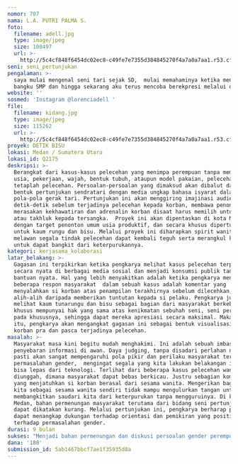 ```yaml
---
nomor: 707
nama: L.A. PUTRI PALMA S.
foto:
  filename: adell.jpg
  type: image/jpeg
  size: 108497
  url: >-
    http://5c4cf848f6454dc02ec8-c49fe7e7355d384845270f4a7a0a7aa1.r53.cf2.rackcdn.com/fd6f794b-67eb-4adf-bbfb-9387a3b89540/adell.jpg
seni: seni_pertunjukan
pengalaman: >-
  saya mulai mengenal seni tari sejak SD,  mulai memahaminya ketika menginjak
  bangku SMP dan hingga sekarang aku terus mencoba berekpresi melalui dunia tari
website: ''
sosmed: 'Instagram @lorenciadell '
file:
  filename: kidang.jpg
  type: image/jpeg
  size: 115262
  url: >-
    http://5c4cf848f6454dc02ec8-c49fe7e7355d384845270f4a7a0a7aa1.r53.cf2.rackcdn.com/e850a00f-5651-4c2b-9d78-560eb5c223d2/kidang.jpg
proyek: DETIK BISU
lokasi: Medan / Sumatera Utara
lokasi_id: Q2175
deskripsi: >-
  Berangkat dari kasus-kasus pelecehan yang menimpa perempuan tanpa memandang
  usia, pekerjaan, wajah, bentuk tubuh, ataupun model pakaian, pelecehan
  tetaplah pelecehan. Persoalan-persoalan yang dimaksud akan dibalut dalam
  bentuk pertunjukan sendratari dengan media ungkap bahasa isyarat dalam
  pola-pola gerak tari. Pertunjukan ini akan menggiring imajinasi audiens kepada
  detik-detik sebelum terjadinya pelecehan kepada korban, membawa penonton
  merasakan kekhawatiran dan adrenalin korban disaat harus memilih untuk melawan
  atau takhluk kepada tersangka.  Proyek ini akan dipentaskan di kota Medan
  dengan target penonton umum usia produktif, dan secara khusus dipertunjukkan
  untuk kaum rungu dan bisu. Melalui proyek ini diharapkan spirit wanita untuk
  melawan segala tindak pelecehan dapat kembali teguh serta merangkul korban
  untuk dapat bangkit dari keterpurukannya.
kategori: kerjasama_kolaborasi
latar_belakang: >-
  Gagasan ini terpikirkan ketika pengkarya melihat kasus pelecehan terpampang
  secara nyata di berbagai media sosial dan menjadi konsumsi publik tanpa sebuah
  bantuan nyata. Hal yang lebih menyakitkan adalah ketika pengkarya mendapati
  beberapa respon masyarakat  dalam sebuah kasus adalah komentar yang
  menyalahkan si korban atas penampilan terakhirnya sebelum dilecehkan,
  alih-alih daripada memberikan tuntutan kepada si pelaku. Pengkarya juga
  melihat kaum tunarungu dan bisu sebagai bagian dari masyarakat berkebutuhan
  khusus mempunyai hak yang sama atas kenikmatan sebuhah seni, seni pertunjukan
  pada khususnya, sehingga dapat mereka apresiasi secara maksimal. Maka dari
  itu, pengkarya akan mengangkat gagasan ini sebagai bentuk visualisasi perasaan
  korban pra dan pasca terjadinya pelecehan. 
masalah: >-
  Masyarakat masa kini begitu mudah menghakimi. Ini adalah sebuah imbas mudahnya
  penyebaran informasi di awan. Daya judging, tanpa disadari perlahan namun
  pasti akan sangat mempengaruhi pola pikir dan perilaku masyarakat terhadap
  permasalahan gender,  mengingat segala yang kita lakukan belakangan ini tidak
  bisa lepas dari teknologi. Terlihat dari beberapa kasus pelecehan wanita yang
  diunggah, dimana masyarakat dapat bebas berkicau. Justru sebagian komentar
  yang menjatuhkan si korban berasal dari sesama wanita. Mengerikan bagaimana 
  kita sebagai sesama wanita sendiri tidak mampu mengulurkan tangan untuk
  membangkitkan saudari kita dari keterpurukan tanpa mengguruinya. Di kota
  Medan, bahan permenungan masyarakat terutama dari bidang seni pertunjukan
  dapat dikatakan kurang. Melalui pertunjukan ini, pengkarya berharap penonton
  dapat menangkap dukungan terhadap orientasi dan pemikiran yang positif
  terhadap permasalahan gender.
durasi: 9 bulan
sukses: "Menjadi bahan permenungan dan diskusi persoalan gender perempuan di Indonesia \r\n\r\n"
dana: '180'
submission_id: 5ab1467bbcf7ae1f35935d8a
---
```

